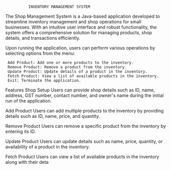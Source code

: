               INVENTORY MANAGEMENT SYSTEM

The Shop Management System is a Java-based application developed to streamline inventory management and shop operations for small businesses. With an intuitive user interface and robust functionality, the system offers a comprehensive solution for managing products, shop details, and transactions efficiently.

Upon running the application, users can perform various operations by selecting options from the menu:

     Add Product: Add one or more products to the inventory.
     Remove Product: Remove a product from the inventory.
     Update Product: Update details of a product in the inventory.
     Fetch Product: View a list of available products in the inventory.
     Exit: Terminate the application.



Features
Shop Setup
Users can provide shop details such as ID, name, address, GST number, contact number, and owner's name during the initial run of the application.


Add Product
Users can add multiple products to the inventory by providing details such as ID, name, price, and quantity.


Remove Product
Users can remove a specific product from the inventory by entering its ID.


Update Product
Users can update details such as name, price, quantity, or availability of a product in the inventory.


Fetch Product
Users can view a list of available products in the inventory along with their deta
